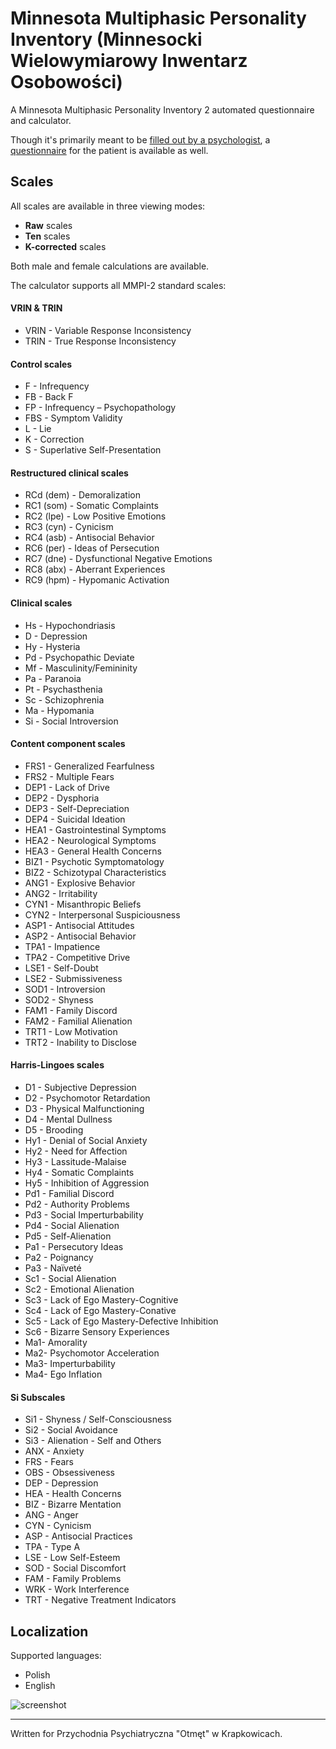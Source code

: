 # Minnesota Multiphasic Personality Inventory (Minnesocki Wielowymiarowy Inwentarz Osobowości)

A Minnesota Multiphasic Personality Inventory 2 automated questionnaire and calculator.

Though it's primarily meant to be [filled out by a psychologist](https://mmpi.kosciolek.dev/calculator/answers), a [questionnaire](https://mmpi.kosciolek.dev/questionnaire/1) for the patient is available as well.

## Scales

All scales are available in three viewing modes:
* **Raw** scales
* **Ten** scales
* **K-corrected** scales

Both male and female calculations are available.

The calculator supports all MMPI-2 standard scales:


#### VRIN & TRIN

* VRIN - Variable Response Inconsistency
* TRIN - True Response Inconsistency

#### Control scales

* F - Infrequency
* FB - Back F
* FP - Infrequency – Psychopathology
* FBS - Symptom Validity
* L - Lie
* K - Correction
* S - Superlative Self-Presentation

#### Restructured clinical scales

* RCd (dem) - Demoralization
* RC1 (som) - Somatic Complaints
* RC2 (lpe) - Low Positive Emotions
* RC3 (cyn) - Cynicism
* RC4 (asb) - Antisocial Behavior
* RC6 (per) - Ideas of Persecution
* RC7 (dne) - Dysfunctional Negative Emotions
* RC8 (abx) - Aberrant Experiences
* RC9 (hpm) - Hypomanic Activation


#### Clinical scales

* Hs - Hypochondriasis
* D - Depression
* Hy - Hysteria
* Pd - Psychopathic Deviate
* Mf - Masculinity/Femininity
* Pa - Paranoia
* Pt - Psychasthenia
* Sc - Schizophrenia
* Ma - Hypomania
* Si - Social Introversion

#### Content component scales

* FRS1 - Generalized Fearfulness
* FRS2 - Multiple Fears
* DEP1 - Lack of Drive
* DEP2 - Dysphoria
* DEP3 - Self-Depreciation
* DEP4 - Suicidal Ideation
* HEA1 - Gastrointestinal Symptoms
* HEA2 - Neurological Symptoms
* HEA3 - General Health Concerns
* BIZ1 - Psychotic Symptomatology
* BIZ2 - Schizotypal Characteristics
* ANG1 - Explosive Behavior
* ANG2 - Irritability
* CYN1 - Misanthropic Beliefs
* CYN2 - Interpersonal Suspiciousness
* ASP1 - Antisocial Attitudes
* ASP2 - Antisocial Behavior
* TPA1 - Impatience
* TPA2 - Competitive Drive
* LSE1 - Self-Doubt
* LSE2 - Submissiveness
* SOD1 - Introversion
* SOD2 - Shyness
* FAM1 - Family Discord
* FAM2 - Familial Alienation
* TRT1 - Low Motivation
* TRT2 - Inability to Disclose

#### Harris-Lingoes scales

* D1 - Subjective Depression
* D2 - Psychomotor Retardation
* D3 - Physical Malfunctioning
* D4 - Mental Dullness
* D5 - Brooding
* Hy1 - Denial of Social Anxiety
* Hy2 - Need for Affection
* Hy3 - Lassitude-Malaise
* Hy4 - Somatic Complaints
* Hy5 - Inhibition of Aggression
* Pd1 - Familial Discord
* Pd2 - Authority Problems
* Pd3 - Social Imperturbability
* Pd4 - Social Alienation
* Pd5 - Self-Alienation
* Pa1 - Persecutory Ideas
* Pa2 - Poignancy
* Pa3 - Naïveté
* Sc1 - Social Alienation
* Sc2 - Emotional Alienation
* Sc3 - Lack of Ego Mastery-Cognitive
* Sc4 - Lack of Ego Mastery-Conative
* Sc5 - Lack of Ego Mastery-Defective Inhibition
* Sc6 - Bizarre Sensory Experiences
* Ma1- Amorality
* Ma2- Psychomotor Acceleration
* Ma3- Imperturbability
* Ma4- Ego Inflation

#### Si Subscales

* Si1 - Shyness / Self-Consciousness
* Si2 - Social Avoidance
* Si3 - Alienation - Self and Others
* ANX - Anxiety
* FRS - Fears
* OBS - Obsessiveness
* DEP - Depression
* HEA - Health Concerns
* BIZ - Bizarre Mentation
* ANG - Anger
* CYN - Cynicism
* ASP - Antisocial Practices
* TPA - Type A
* LSE - Low Self-Esteem
* SOD - Social Discomfort
* FAM - Family Problems
* WRK - Work Interference
* TRT - Negative Treatment Indicators

## Localization

Supported languages:

* Polish
* English

![screenshot](https://i.imgur.com/XX1BH6P.png)

-----------------

Written for Przychodnia Psychiatryczna "Otmęt" w Krapkowicach.

